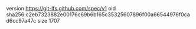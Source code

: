 version https://git-lfs.github.com/spec/v1
oid sha256:c2eb7323882e00176c69b6b165c35325607896f00a66544976f0cad6cc97a47c
size 1707
